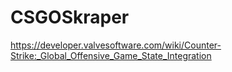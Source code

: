 # CSGOSkraper
https://developer.valvesoftware.com/wiki/Counter-Strike:_Global_Offensive_Game_State_Integration